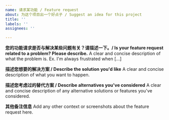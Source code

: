```yaml
---
name: 请求某功能 / Feature request
about: 为这个项目出一个好点子 / Suggest an idea for this project
title: ''
labels: ''
assignees: ''

---
```


**您的功能请求是否与解决某些问题有关？请描述一下。/ Is your feature request related to a problem? Please describe.**
A clear and concise description of what the problem is. Ex. I'm always frustrated when [...]

**描述您想要的解决方案 / Describe the solution you'd like**
A clear and concise description of what you want to happen.

**描述您考虑过的替代方案 / Describe alternatives you've considered**
A clear and concise description of any alternative solutions or features you've considered.

**其他备注信息**
Add any other context or screenshots about the feature request here.
